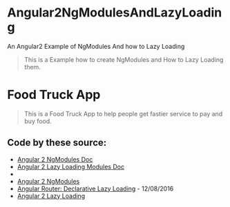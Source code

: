 # Angular2NgModulesAndLazyLoading
An Angular2 Example of NgModules And how to Lazy Loading

> This is a Example how to create NgModules and How to Lazy Loading them.


# Food Truck App

> This is a Food Truck App to help people get fastier service to pay and buy food.

## Code by these source:

* [Angular 2 NgModules Doc](https://angular.io/docs/ts/latest/guide/ngmodule.html)
* [Angular 2 Lazy Loading Modules Doc](https://angular.io/docs/ts/latest/guide/ngmodule.html#!#lazy-load)
*
* [Angular 2 NgModules](http://slides.com/leosvelperez/ng2-ngmodules#/) 
* [Angular Router: Declarative Lazy Loading](https://vsavkin.com/angular-router-declarative-lazy-loading-7071d1f203ee#.3z9thp79s) - 12/08/2016
* [Angular 2 Lazy Loading](http://slides.com/leosvelperez/ng2-lazy-loading#/)

